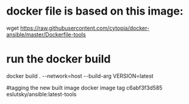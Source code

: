 # docker file is based on this image:
wget https://raw.githubusercontent.com/cytopia/docker-ansible/master/Dockerfile-tools

# run the docker build
docker build . --network=host --build-arg VERSION=latest

#tagging the new built image
docker image tag c6abf3f3d585 eslutsky/ansible:latest-tools

